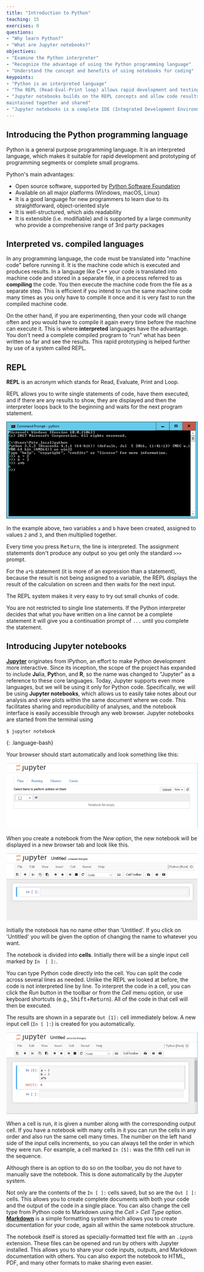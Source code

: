 ```yaml
---
title: "Introduction to Python"
teaching: 15
exercises: 0
questions:
- "Why learn Python?"
- "What are Jupyter notebooks?"
objectives:
- "Examine the Python interpreter"
- "Recognize the advantage of using the Python programming language"
- "Understand the concept and benefits of using notebooks for coding"
keypoints:
- "Python is an interpreted language"
- "The REPL (Read-Eval-Print loop) allows rapid development and testing of code segments"
- "Jupyter notebooks builds on the REPL concepts and allow code results and documentation to be 
maintained together and shared"
- "Jupyter notebooks is a complete IDE (Integrated Development Environment)"
---
```


## Introducing the Python programming language

Python is a general purpose programming language. It is an interpreted language,
which makes it suitable for rapid development and prototyping of programming segments or complete 
small programs.

Python's main advantages:

* Open source software, supported by [Python Software
  Foundation](https://www.python.org/psf/)
* Available on all major platforms (Windows, macOS, Linux)
* It is a good language for new programmers to learn due to its straightforward,
  object-oriented style
* It is well-structured, which aids readability
* It is extensible (i.e. modifiable) and is supported by a large community who
  provide a comprehensive range of 3rd party packages

## Interpreted vs. compiled languages

In any programming language, the code must be translated into "machine code"
before running it. It is the machine code which is executed and produces
results. In a language like C++ your code is translated into machine code and
stored in a separate file, in a process referred to as **compiling** the code.
You then execute the machine code from the file as a separate step. This is
efficient if you intend to run the same machine code many times as you only have
to compile it once and it is very fast to run the compiled machine code.

On the other hand, if you are experimenting, then your
code will change often and you would have to compile it again every time before
the machine can execute it. This is where **interpreted** languages have the
advantage. You don't need a complete compiled program to "run" what has been
written so far and see the results. This rapid prototyping is helped further by
use of a system called REPL.

## REPL

**REPL** is an acronym which stands for Read, Evaluate, Print and Loop.

REPL allows you to write single statements of code, have them executed, and if
there are any results to show, they are displayed and then the interpreter loops
back to the beginning and waits for the next program statement.

![Python_Repl](../fig/Python_repl_3.png)

In the example above, two variables `a` and `b` have been created, assigned to values
`2` and `3`, and then multiplied together.  

Every time you press <kbd>Return</kbd>, the line is interpreted. The assignment statements don't produce any 
output so you get only the standard `>>>` prompt.

For the `a*b` statement (it is more of an expression than a statement), because
the result is not being assigned to a variable, the REPL displays the result of
the calculation on screen and then waits for the next input.

The REPL system makes it very easy to try out small chunks of code.

You are not restricted to single line statements. If the Python interpreter
decides that what you have written on a line cannot be a complete statement it
will give you a continuation prompt of `...` until you complete the statement.

## Introducing Jupyter notebooks

[**Jupyter**](http://jupyter.org/) originates from IPython, an effort to make Python
development more interactive. Since its inception, the scope of the project
has expanded to include **Ju**lia, **Pyt**hon, and **R**, so the name was changed to "Jupyter"
as a reference to these core languages. Today, Jupyter supports even more
languages, but we will be using it only for Python code. Specifically, we will
be using **Jupyter notebooks**, which allows us to easily take notes about
our analysis and view plots within the same document where we code. This
facilitates sharing and reproducibility of analyses, and the notebook interface
is easily accessible through any web browser. Jupyter notebooks are started
from the terminal using

~~~
$ jupyter notebook
~~~
{: .language-bash}

Your browser should start automatically and look
something like this:

![Jupyter_notebook_list](../fig/Python_jupyter_6.png)

When you create a notebook from the *New* option, the new notebook will be displayed in a new 
browser tab and look like this.

![Jupyter_notebook](../fig/Python_jupyter_7.png)

Initially the notebook has no name other than 'Untitled'. If you click on 'Untitled' you will be 
given the option of changing the name to whatever you want.

The notebook is divided into **cells**. Initially there will be a single input cell marked by `In 
[ ]:`.

You can type Python code directly into the cell. You can split the code across
several lines as needed. Unlike the REPL we looked at before, the code is not
interpreted line by line. To interpret the code in a cell, you can click the
*Run* button in the toolbar or from the *Cell* menu option, or use keyboard
shortcuts (e.g., <kbd>Shift</kbd>+<kbd>Return</kbd>). All of the code in that cell will then be
executed.

The results are shown in a separate `Out [1]:` cell immediately below. A new input
cell (`In [ ]:`) is created for you automatically.

![Jupyter_notebook_cell](../fig/Python_jupyter_8.png)

When a cell is run, it is given a number along with the corresponding output
cell. If you have a notebook with many cells in it you can run the cells in any
order and also run the same cell many times. The number on the left hand side of
the input cells increments, so you can always tell the order in which they were
run. For example, a cell marked `In [5]:` was the fifth cell run in the sequence.

Although there is an option to do so on the toolbar, you do not have to manually
save the notebook. This is done automatically by the Jupyter system.

Not only are the contents of the `In [ ]:` cells saved, but so are the `Out [ ]:` cells.
This allows you to create complete documents with both your code and the output
of the code in a single place.  You can also change the cell type from
Python code to Markdown using the *Cell > Cell Type* option. [**Markdown**](https://en.wikipedia.org/wiki/Markdown) is
a simple formatting system which allows you to create documentation for your
code, again all within the same notebook structure.

The notebook itself is stored as specially-formatted text file with an `.ipynb` 
extension. These files can be opened and run by others with Jupyter installed. This allows you to 
share your code inputs, outputs, and
Markdown documentation with others. You can also export the notebook to HTML, PDF, and
many other formats to make sharing even easier.

